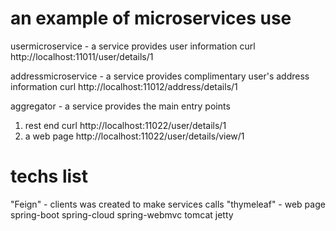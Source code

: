# an example of microservices use
usermicroservice - a service provides user information
    curl http://localhost:11011/user/details/1

addressmicroservice - a service provides complimentary user's address information
    curl http://localhost:11012/address/details/1

aggregator - a service provides the main entry points
 1) rest end   curl http://localhost:11022/user/details/1
 2) a web page      http://localhost:11022/user/details/view/1

# techs list
 "Feign"     - clients was created to make services calls
 "thymeleaf" - web page
  spring-boot
  spring-cloud
  spring-webmvc
  tomcat
  jetty



